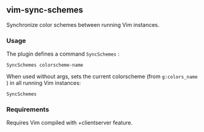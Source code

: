 ## vim-sync-schemes

  Synchronize color schemes between running Vim instances.

### Usage

  The plugin defines a command `SyncSchemes` :

    SyncSchemes colorscheme-name

  When used without args, sets the current colorscheme (from `g:colors_name` )
  in all running Vim instances:

    SyncSchemes

### Requirements

  Requires Vim compiled with +clientserver feature.
